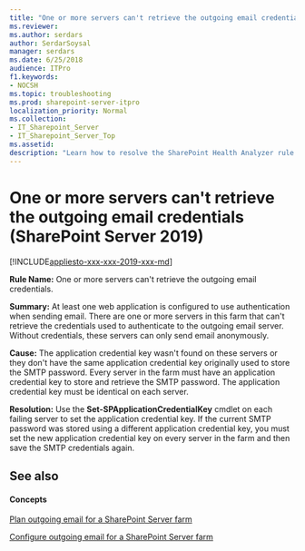 ```yaml
---
title: "One or more servers can't retrieve the outgoing email credentials (SharePoint Server 2019)"
ms.reviewer: 
ms.author: serdars
author: SerdarSoysal
manager: serdars
ms.date: 6/25/2018
audience: ITPro
f1.keywords:
- NOCSH
ms.topic: troubleshooting
ms.prod: sharepoint-server-itpro
localization_priority: Normal
ms.collection:
- IT_Sharepoint_Server
- IT_Sharepoint_Server_Top
ms.assetid: 
description: "Learn how to resolve the SharePoint Health Analyzer rule: One or more servers can't retrieve the outgoing email credentials for, SharePoint Server."
---
```


# One or more servers can't retrieve the outgoing email credentials (SharePoint Server 2019)

[!INCLUDE[appliesto-xxx-xxx-2019-xxx-md](../includes/appliesto-xxx-xxx-2019-xxx-md.md)]

**Rule Name:** One or more servers can't retrieve the outgoing email credentials.

**Summary:** At least one web application is configured to use authentication when sending email. There are one or more servers in this farm that can't retrieve the credentials used to authenticate to the outgoing email server. Without credentials, these servers can only send email anonymously.

**Cause:** The application credential key wasn't found on these servers or they don't have the same application credential key originally used to store the SMTP password. Every server in the farm must have an application credential key to store and retrieve the SMTP password. The application credential key must be identical on each server.

**Resolution:** Use the **Set-SPApplicationCredentialKey** cmdlet on each failing server to set the application credential key. If the current SMTP password was stored using a different application credential key, you must set the new application credential key on every server in the farm and then save the SMTP credentials again.

## See also
<a name="server"> </a>

#### Concepts

[Plan outgoing email for a SharePoint Server farm](../administration/outgoing-email-planning.md)
  
[Configure outgoing email for a SharePoint Server farm](../administration/outgoing-email-configuration.md)
